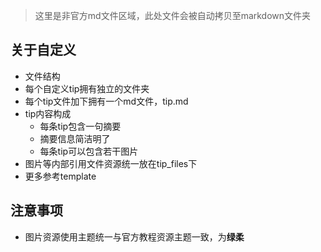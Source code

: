 > 这里是非官方md文件区域，此处文件会被自动拷贝至markdown文件夹

## 关于自定义

* 文件结构
* 每个自定义tip拥有独立的文件夹
* 每个tip文件加下拥有一个md文件，tip.md
* tip内容构成
	* 每条tip包含一句摘要
	* 摘要信息简洁明了
	* 每条tip可以包含若干图片
* 图片等内部引用文件资源统一放在tip_files下 
* 更多参考template

## 注意事项

* 图片资源使用主题统一与官方教程资源主题一致，为**绿柔**